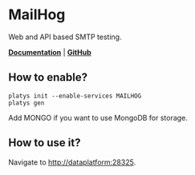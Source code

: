 # MailHog

Web and API based SMTP testing.

**[Documentation](https://github.com/blueimp/mailhog)** | **[GitHub](https://github.com/blueimp/mailhog)**

## How to enable?

```
platys init --enable-services MAILHOG
platys gen
```

Add MONGO if you want to use MongoDB for storage.

## How to use it?

Navigate to <http://dataplatform:28325>.
